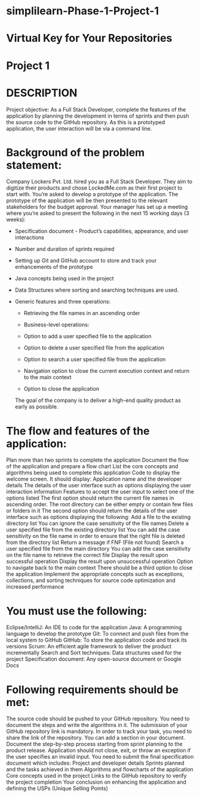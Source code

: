 # simplilearn-Phase-1-Project-1
# Virtual Key for Your Repositories 
# Project 1   
# DESCRIPTION  
Project objective:   As a Full Stack Developer, complete the features of the application by planning the development in terms of sprints and then push the source code to the GitHub repository. As this is a prototyped application, the user interaction will be via a command line.      
# Background of the problem statement:  
Company Lockers Pvt. Ltd. hired you as a Full Stack Developer. They aim to digitize their products and chose LockedMe.com as their first project to start with. You’re asked to develop a prototype of the application. The prototype of the application will be then presented to the relevant stakeholders for the budget approval. Your manager has set up a meeting where you’re asked to present the following in the next 15 working days (3 weeks):   
* Specification document - Product’s capabilities, appearance, and user interactions  
* Number and duration of sprints required   
* Setting up Git and GitHub account to store and track your enhancements of the prototype   
* Java concepts being used in the project   
* Data Structures where sorting and searching techniques are used.   
* Generic features and three operations:   
    * Retrieving the file names in an ascending order  
    * Business-level operations:
      
     * Option to add a user specified file to the application  
     * Option to delete a user specified file from the application  
     * Option to search a user specified file from the application  
     * Navigation option to close the current execution context and return to the main context  
     * Option to close the application     
     
     The goal of the company is to deliver a high-end quality product as early as possible.     
# The flow and features of the application:  
Plan more than two sprints to complete the application  Document the flow of the application and prepare a flow chart   List the core concepts and algorithms being used to complete this application  Code to display the welcome screen. It should display:  Application name and the developer details   The details of the user interface such as options displaying the user interaction information   Features to accept the user input to select one of the options listed   The first option should return the current file names in ascending order. The root directory can be either empty or contain few files or folders in it   The second option should return the details of the user interface such as options displaying the following:  Add a file to the existing directory list  You can ignore the case sensitivity of the file names   Delete a user specified file from the existing directory list  You can add the case sensitivity on the file name in order to ensure that the right file is deleted from the directory list  Return a message if FNF (File not found)  Search a user specified file from the main directory  You can add the case sensitivity on the file name to retrieve the correct file  Display the result upon successful operation  Display the result upon unsuccessful operation  Option to navigate back to the main context  There should be a third option to close the application  Implement the appropriate concepts such as exceptions, collections, and sorting techniques for source code optimization and increased performance       
# You must use the following:  
Eclipse/IntelliJ: An IDE to code for the application   Java: A programming language to develop the prototype   Git: To connect and push files from the local system to GitHub   GitHub: To store the application code and track its versions   Scrum: An efficient agile framework to deliver the product incrementally   Search and Sort techniques: Data structures used for the project   Specification document: Any open-source document or Google Docs       
# Following requirements should be met:  
The source code should be pushed to your GitHub repository. You need to document the steps and write the algorithms in it.  The submission of your GitHub repository link is mandatory. In order to track your task, you need to share the link of the repository. You can add a section in your document.   Document the step-by-step process starting from sprint planning to the product release.   Application should not close, exit, or throw an exception if the user specifies an invalid input.  You need to submit the final specification document which includes:   Project and developer details   Sprints planned and the tasks achieved in them   Algorithms and flowcharts of the application   Core concepts used in the project   Links to the GitHub repository to verify the project completion   Your conclusion on enhancing the application and defining the USPs (Unique Selling Points)

